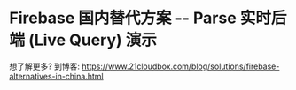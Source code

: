 # Firebase 国内替代方案 -- Parse 实时后端 (Live Query) 演示

想了解更多? 到博客: https://www.21cloudbox.com/blog/solutions/firebase-alternatives-in-china.html